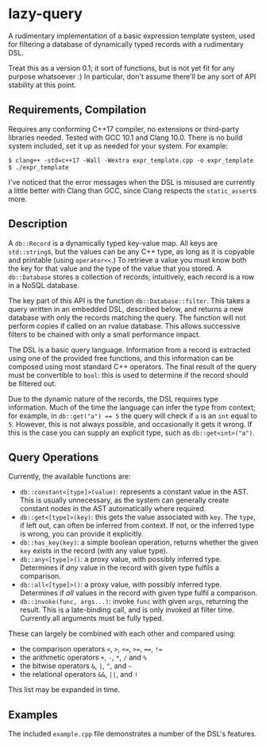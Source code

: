 # lazy-query

A rudimentary implementation of a basic expression template system,
used for filtering a database of dynamically typed records with a rudimentary DSL.

Treat this as a version 0.1; it sort of functions,
but is not yet fit for any purpose whatsoever :)
In particular, don't assume there'll be any sort of API stability at this point.

## Requirements, Compilation

Requires any conforming C++17 compiler,
no extensions or third-party libraries needed.
Tested with GCC 10.1 and Clang 10.0.
There is no build system included, set it up as needed for your system.
For example:

    $ clang++ -std=c++17 -Wall -Wextra expr_template.cpp -o expr_template
    $ ./expr_template

I've noticed that the error messages when the DSL is misused
are currently a little better with Clang than GCC,
since Clang respects the `static_assert`s more.

## Description

A `db::Record` is a dynamically typed key-value map.
All keys are `std::string`s, but the values can be any C++ type,
as long as it is copyable and printable (using `operator<<`.)
To retrieve a value you must know both the key for that value
and the type of the value that you stored.
A `db::Database` stores a collection of records;
intuitively, each record is a row in a NoSQL database.

The key part of this API is the function `db::Database::filter`.
This takes a query written in an embedded DSL, described below,
and returns a new database with only the records matching the query.
The function will not perform copies if called on an rvalue database.
This allows successive filters to be chained with only a small performance impact.

The DSL is a basic query language.
Information from a record is extracted using one of the provided free functions,
and this information can be composed using most standard C++ operators.
The final result of the query must be convertible to `bool`:
this is used to determine if the record should be filtered out.

Due to the dynamic nature of the records, the DSL requires type information.
Much of the time the language can infer the type from context;
for example, in `db::get("a") == 5`
the query will check if `a` is an `int` equal to `5`.
However, this is not always possible, and occasionally it gets it wrong.
If this is the case you can supply an explicit type, such as `db::get<int>("a")`.

## Query Operations

Currently, the available functions are:

- `db::constant<[type]>(value)`: represents a constant value in the AST.
  This is usually unnecessary, as the system can generally
  create constant nodes in the AST automatically where required.
- `db::get<[type]>(key)`: this gets the value associated with `key`.
  The `type`, if left out, can often be inferred from context.
  If not, or the inferred type is wrong, you can provide it explicitly.
- `db::has_key(key)`: a simple boolean operation,
  returns whether the given `key` exists in the record (with any value type).
- `db::any<[type]>()`: a proxy value, with possibly inferred type.
  Determines if _any_ value in the record with given type fulfils a comparison.
- `db::all<[type]>()`: a proxy value, with possibly inferred type.
  Determines if _all_ values in the record with given type fulfil a comparison.
- `db::invoke(func, args...)`: invoke `func` with given `args`, returning the result.
  This is a late-binding call, and is only invoked at filter time.
  Currently all arguments must be fully typed.

These can largely be combined with each other and compared using:

- the comparison operators `<`, `>`, `<=`, `>=`, `==`, `!=`
- the arithmetic operators `+`, `-`, `*`, `/` and `%`
- the bitwise operators `&`, `|`, `^`, and `~`
- the relational operators `&&`, `||`, and `!`

This list may be expanded in time.

## Examples

The included `example.cpp` file demonstrates
a number of the DSL's features.
